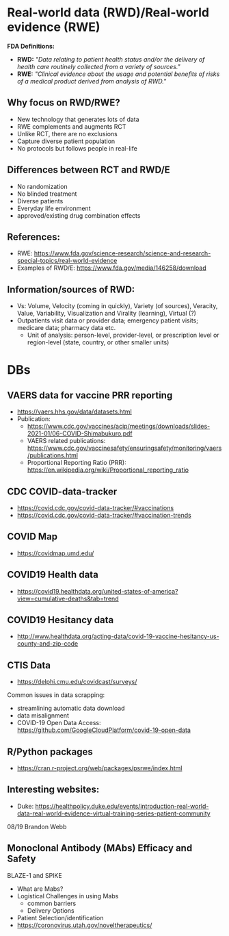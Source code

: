 # Real-world data (RWD)/Real-world evidence (RWE)

**FDA Definitions:**

* **RWD:** *"Data relating to patient health status and/or the delivery of health care routinely collected from a variety of sources."*
* **RWE:** *"Clinical evidence about the usage and potential benefits of risks of a medical product derived from analysis of RWD."*

## Why focus on RWD/RWE? 
* New technology that generates lots of data 
* RWE complements and augments RCT 
* Unlike RCT, there are no exclusions 
* Capture diverse patient population 
* No protocols but follows people in real-life 

## Differences between RCT and RWD/E
*  No randomization
*  No blinded treatment
*  Diverse patients
*  Everyday life environment
*  approved/existing drug combination effects

## References: 
 * RWE: https://www.fda.gov/science-research/science-and-research-special-topics/real-world-evidence
 * Examples of RWD/E: https://www.fda.gov/media/146258/download

## Information/sources of RWD: 
* Vs: Volume, Velocity (coming in quickly), Variety (of sources), Veracity, Value, Variability, Visualization and Virality (learning), Virtual (?)
* Outpatients visit data or provider data; emergency patient visits; medicare data; pharmacy data etc. 
  * Unit of analysis: person-level, provider-level, or prescription level or region-level (state, country, or other smaller units)

# DBs 

## VAERS data for vaccine PRR reporting
  * https://vaers.hhs.gov/data/datasets.html
  * Publication:
     * https://www.cdc.gov/vaccines/acip/meetings/downloads/slides-2021-01/06-COVID-Shimabukuro.pdf
     * VAERS related publications: https://www.cdc.gov/vaccinesafety/ensuringsafety/monitoring/vaers/publications.html
     * Proportional Reporting Ratio (PRR): https://en.wikipedia.org/wiki/Proportional_reporting_ratio
  
## CDC COVID-data-tracker
  * https://covid.cdc.gov/covid-data-tracker/#vaccinations
  * https://covid.cdc.gov/covid-data-tracker/#vaccination-trends
  
## COVID Map 
  * https://covidmap.umd.edu/
  
## COVID19 Health data
  * https://covid19.healthdata.org/united-states-of-america?view=cumulative-deaths&tab=trend

## COVID19 Hesitancy data 
  * http://www.healthdata.org/acting-data/covid-19-vaccine-hesitancy-us-county-and-zip-code 

## CTIS Data 
  * https://delphi.cmu.edu/covidcast/surveys/

Common issues in data scrapping:
  * streamlining automatic data download
  * data misalignment  
  * COVID-19 Open Data Access: https://github.com/GoogleCloudPlatform/covid-19-open-data

## R/Python packages
 * https://cran.r-project.org/web/packages/psrwe/index.html

## Interesting websites:
 * Duke: https://healthpolicy.duke.edu/events/introduction-real-world-data-real-world-evidence-virtual-training-series-patient-community 


08/19 Brandon Webb 
## Monoclonal Antibody (MAbs) Efficacy and Safety
BLAZE-1 and SPIKE 

* What are Mabs?
* Logistical Challenges in using Mabs
  * common barriers
  * Delivery Options
* Patient Selection/identification
* https://coronovirus.utah.gov/noveltherapeutics/




